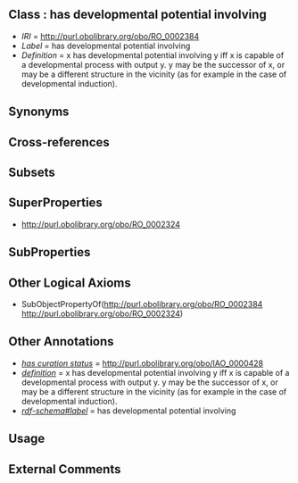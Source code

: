 
## Class : has developmental potential involving

 * *IRI* = http://purl.obolibrary.org/obo/RO_0002384
 * *Label* = has developmental potential involving
 * *Definition* = x has developmental potential involving y iff x is capable of a developmental process with output y. y may be the successor of x, or may be a different structure in the vicinity (as for example in the case of developmental induction).

## Synonyms


## Cross-references


## Subsets


## SuperProperties

 * <http://purl.obolibrary.org/obo/RO_0002324>

## SubProperties


## Other Logical Axioms

 * SubObjectPropertyOf(<http://purl.obolibrary.org/obo/RO_0002384> <http://purl.obolibrary.org/obo/RO_0002324>)

## Other Annotations

 * *[has curation status](../../IAO/14/IAO_0000114.md)* = http://purl.obolibrary.org/obo/IAO_0000428
 * *[definition](../../IAO/15/IAO_0000115.md)* = x has developmental potential involving y iff x is capable of a developmental process with output y. y may be the successor of x, or may be a different structure in the vicinity (as for example in the case of developmental induction).
 * *[rdf-schema#label](../../el/rdf-schema#label.md)* = has developmental potential involving

## Usage


## External Comments

